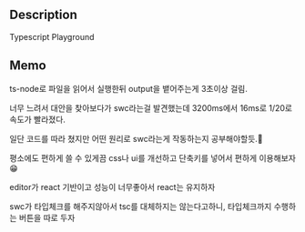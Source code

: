  ## Description

 Typescript Playground


 ## Memo

ts-node로 파일을 읽어서 실행한뒤 output을 뱉어주는게 3초이상 걸림.
  
너무 느려서 대안을 찾아보다가 swc라는걸 발견했는데 3200ms에서 16ms로 1/20로 속도가 빨라졌다.
  
일단 코드를 따라 쳤지만 어떤 원리로 swc라는게 작동하는지 공부해야할듯.🤔
  
평소에도 편하게 쓸 수 있게끔 css나 ui를 개선하고 단축키를 넣어서 편하게 이용해보자 😁
  
editor가 react 기반이고 성능이 너무좋아서 react는 유지하자
  
swc가 타입체크를 해주지않아서 tsc를 대체하지는 않는다고하니, 타입체크까지 수행하는 버튼을 따로 두자
